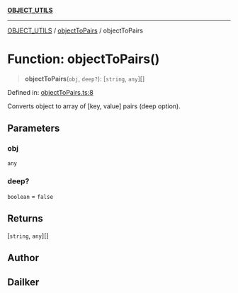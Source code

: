 [**OBJECT_UTILS**](../../README.md)

***

[OBJECT_UTILS](../../README.md) / [objectToPairs](../README.md) / objectToPairs

# Function: objectToPairs()

> **objectToPairs**(`obj`, `deep?`): \[`string`, `any`\][]

Defined in: [objectToPairs.ts:8](https://github.com/dailker/everyutil/blob/db1e809d4c097dd2ba5f952e07c115f09a518c6c/src/object/objectToPairs.ts#L8)

Converts object to array of [key, value] pairs (deep option).

## Parameters

### obj

`any`

### deep?

`boolean` = `false`

## Returns

\[`string`, `any`\][]

## Author

## Dailker
